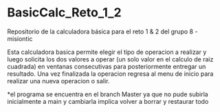 # BasicCalc_Reto_1_2
Repositorio de la calculadora básica para el reto 1 &amp; 2 del grupo 8 - misiontic


Esta calculadora basica permite elegir el tipo de operacion a realizar y luego solicita los dos valores a operar (un solo valor en el calculo de raiz cuadrada) en ventanas consecutivas para posteriormente entregar un resultado. Una vez finalizada la operacion regresa al menu de inicio para realizar una nueva operacion o salir.

*el programa se encuentra en el branch Master ya que no pude subirla inicialmente a main y cambiarla implica volver a borrar y restaurar todo
